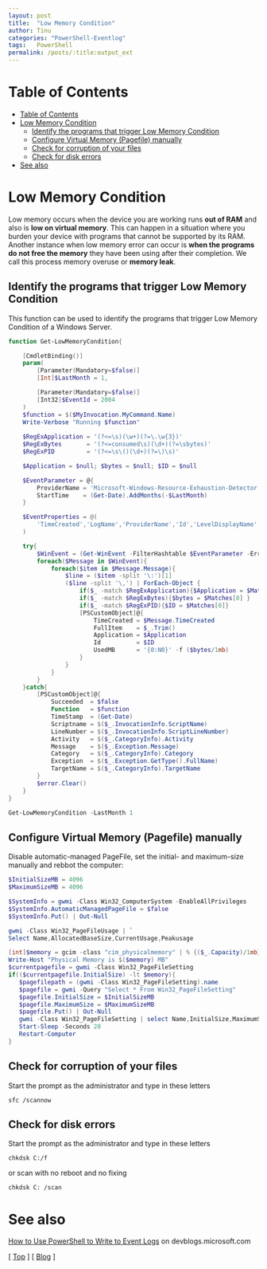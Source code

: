 ```yaml
---
layout: post
title:  "Low Memory Condition"
author: Tinu
categories: "PowerShell-Eventlog"
tags:   PowerShell
permalink: /posts/:title:output_ext
---
```


# Table of Contents

- [Table of Contents](#table-of-contents)
- [Low Memory Condition](#low-memory-condition)
  - [Identify the programs that trigger Low Memory Condition](#identify-the-programs-that-trigger-low-memory-condition)
  - [Configure Virtual Memory (Pagefile) manually](#configure-virtual-memory-pagefile-manually)
  - [Check for corruption of your files](#check-for-corruption-of-your-files)
  - [Check for disk errors](#check-for-disk-errors)
- [See also](#see-also)

# Low Memory Condition

Low memory occurs when the device you are working runs **out of RAM** and also is **low on virtual memory**. This can happen in a situation where you burden your device with programs that cannot be supported by its RAM. Another instance when low memory error can occur is **when the programs do not free the memory** they have been using after their completion. We call this process memory overuse or **memory leak**.

## Identify the programs that trigger Low Memory Condition

This function can be used to identify the programs that trigger Low Memory Condition of a Windows Server.

````powershell
function Get-LowMemoryCondition{

    [CmdletBinding()]
    param(
        [Parameter(Mandatory=$false)]
        [Int]$LastMonth = 1,

        [Parameter(Mandatory=$false)]
        [Int32]$EventId = 2004
    )
    $function = $($MyInvocation.MyCommand.Name)
    Write-Verbose "Running $function"
    
    $RegExApplication = '(?<=\s)(\w+)(?=\.\w{3})'
    $RegExBytes       = '(?<=consumed\s)(\d+)(?=\sbytes)'
    $RegExPID         = '(?<=\s\()(\d+)(?=\)\s)'

    $Application = $null; $bytes = $null; $ID = $null

    $EventParameter = @{
        ProviderName = 'Microsoft-Windows-Resource-Exhaustion-Detector'
        StartTime    = (Get-Date).AddMonths(-$LastMonth)
    }

    $EventProperties = @(
        'TimeCreated','LogName','ProviderName','Id','LevelDisplayName','Message','MachineName'
    )

    try{
        $WinEvent = (Get-WinEvent -FilterHashtable $EventParameter -ErrorAction Stop).({Where $_.Id -eq $EventId}) | Select-Object $EventProperties 
        foreach($Message in $WinEvent){
            foreach($item in $Message.Message){
                $line = ($item -split '\:')[1]
                ($line -split '\,') | ForEach-Object {
                    if($_ -match $RegExApplication){$Application = $Matches[0]}
                    if($_ -match $RegExBytes){$bytes = $Matches[0] }
                    if($_ -match $RegExPID){$ID = $Matches[0]}
                    [PSCustomObject]@{
                        TimeCreated = $Message.TimeCreated
                        FullItem    = $_.Trim()
                        Application = $Application
                        Id          = $ID
                        UsedMB      = '{0:N0}' -f ($bytes/1mb)
                    }
                }
            }
        }
    }catch{
        [PSCustomObject]@{
            Succeeded  = $false
            Function   = $function
            TimeStamp  = (Get-Date)
            Scriptname = $($_.InvocationInfo.ScriptName)
            LineNumber = $($_.InvocationInfo.ScriptLineNumber)
            Activity   = $($_.CategoryInfo).Activity
            Message    = $($_.Exception.Message)
            Category   = $($_.CategoryInfo).Category
            Exception  = $($_.Exception.GetType().FullName)
            TargetName = $($_.CategoryInfo).TargetName
        } 
        $error.Clear()
    }
}

Get-LowMemoryCondition -LastMonth 1
````

## Configure Virtual Memory (Pagefile) manually

Disable automatic-managed PageFile, set the initial- and maximum-size manually and rebbot the computer:

````powershell
$InitialSizeMB = 4096
$MaximumSizeMB = 4096

$SystemInfo = gwmi -Class Win32_ComputerSystem -EnableAllPrivileges
$SystemInfo.AutomaticManagedPageFile = $false
$SystemInfo.Put() | Out-Null

gwmi -Class Win32_PageFileUsage | `
Select Name,AllocatedBaseSize,CurrentUsage,Peakusage

[int]$memory = gcim -class "cim_physicalmemory" | % {($_.Capacity)/1mb}
Write-Host "Physical Memory is $($memory) MB"
$currentpagefile = gwmi -Class Win32_PageFileSetting
if(($currentpagefile.InitialSize) -lt $memory){
   $pagefilepath = (gwmi -Class Win32_PageFileSetting).name
   $pagefile = gwmi -Query "Select * From Win32_PageFileSetting"
   $pagefile.InitialSize = $InitialSizeMB
   $pagefile.MaximumSize = $MaximumSizeMB
   $pagefile.Put() | Out-Null
   gwmi -Class Win32_PageFileSetting | select Name,InitialSize,MaximumSize | fl
   Start-Sleep -Seconds 20
   Restart-Computer
}
````

## Check for corruption of your files

Start the prompt as the administrator and type in these letters

````
sfc /scannow
````

## Check for disk errors

Start the prompt as the administrator and type in these letters

````
chkdsk C:/f
````

or scan with no reboot and no fixing

````
chkdsk C: /scan
````

# See also

[How to Use PowerShell to Write to Event Logs](https://devblogs.microsoft.com/scripting/how-to-use-powershell-to-write-to-event-logs/) on devblogs.microsoft.com

[ [Top](#table-of-contents) ] [ [Blog](../categories.html) ]